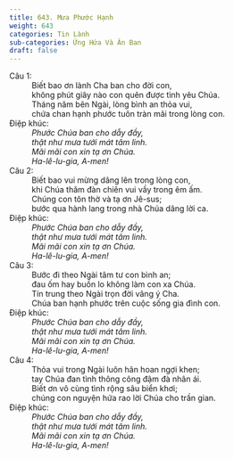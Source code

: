 ```yaml
---
title: 643. Mưa Phước Hạnh
weight: 643
categories: Tin Lành
sub-categories: Ứng Hứa Và Ân Ban
draft: false
---
```

<dl><dt>Câu 1:</dt><dd data-verse="1">Biết bao ơn lành Cha ban cho đời con, <br/>không phút giây nào con quên được tình yêu Chúa. <br/>Tháng năm bên Ngài, lòng bình an thỏa vui, <br/>chứa chan hạnh phước tuôn tràn mãi trong lòng con. </dd><dt>Điệp khúc:</dt><dd data-chorus="1"><em>Phước Chúa ban cho dẫy đầy, <br/>thật như mưa tưới mát tâm linh. <br/>Mãi mãi con xin tạ ơn Chúa. <br/>Ha-lê-lu-gia, A-men! </em></dd><dt>Câu 2:</dt><dd data-verse="2">Biết bao vui mừng dâng lên trong lòng con, <br/>khi Chúa thăm đàn chiên vui vầy trong êm ấm. <br/>Chúng con tôn thờ và tạ ơn Jê-sus; <br/>bước qua hành lang trong nhà Chúa dâng lời ca. </dd><dt>Điệp khúc:</dt><dd data-chorus="1"><em>Phước Chúa ban cho dẫy đầy, <br/>thật như mưa tưới mát tâm linh. <br/>Mãi mãi con xin tạ ơn Chúa. <br/>Ha-lê-lu-gia, A-men! </em></dd><dt>Câu 3:</dt><dd data-verse="3">Bước đi theo Ngài tâm tư con bình an; <br/>đau ốm hay buồn lo không làm con xa Chúa. <br/>Tín trung theo Ngài trọn đời vâng ý Cha. <br/>Chúa ban hạnh phước trên cuộc sống gia đình con. </dd><dt>Điệp khúc:</dt><dd data-chorus="1"><em>Phước Chúa ban cho dẫy đầy, <br/>thật như mưa tưới mát tâm linh. <br/>Mãi mãi con xin tạ ơn Chúa. <br/>Ha-lê-lu-gia, A-men! </em></dd><dt>Câu 4:</dt><dd data-verse="4">Thỏa vui trong Ngài luôn hân hoan ngợi khen; <br/>tay Chúa đan tình thông công đậm đà nhân ái. <br/>Biết ơn vô cùng tình rộng sâu biển khơi; <br/>chúng con nguyện hứa rao lời Chúa cho trần gian. </dd><dt>Điệp khúc:</dt><dd data-chorus="1"><em>Phước Chúa ban cho dẫy đầy, <br/>thật như mưa tưới mát tâm linh. <br/>Mãi mãi con xin tạ ơn Chúa. <br/>Ha-lê-lu-gia, A-men! </em></dd></dl>